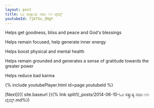 ```yaml
---
layout: post
title: ಓಂ ದಾಕ್ಷಾಯ ನಮಃ ೧೧ ಟೈಮ್ಸ್
youtubeId: 7jKTUu_ZHgY
---
```

 
 
Helps get goodness, bliss and peace and God's blessings
 
Helps remain focused, help generate inner energy 
 
Helps boost physical and mental health 
 
Helps remain grounded and generates a sense of gratitude towards the greater power 
 
Helps reduce bad karma
 
 
 
 


{% include youtubePlayer.html id=page.youtubeId %}
 
[Next]({{ site.baseurl }}{% link  split1/_posts/2014-06-10-ಓಂ ಸತ್ಕ್ರುತ್ಯ ನಮಃ ೧೧ ಟೈಮ್ಸ್.md%})
 
